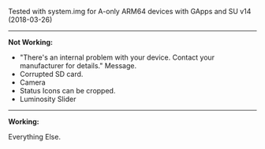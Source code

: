 Tested with system.img for A-only ARM64 devices with GApps and SU v14 (2018-03-26)
***
**Not Working:**

- "There's an internal problem with your device. Contact your manufacturer for details." Message.
- Corrupted SD card. 
- Camera
- Status Icons can be cropped.
- Luminosity Slider

***
**Working:**

Everything Else.
